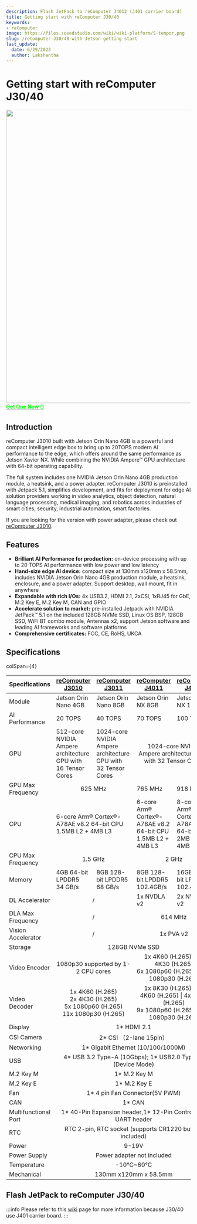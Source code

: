 ```yaml
---
description: Flash JetPack to reComputer J4012 (J401 carrier board)
title: Getting start with reComputer J30/40
keywords:
- reComputer
image: https://files.seeedstudio.com/wiki/wiki-platform/S-tempor.png
slug: /reComputer-J30/40-with-Jetson-getting-start
last_update:
  date: 6/29/2023
  author: Lakshantha
---
```


# Getting start with reComputer J30/40

<div align="center"><img width ="800" src="https://media-cdn.seeedstudio.com/media/catalog/product/cache/bb49d3ec4ee05b6f018e93f896b8a25d/1/-/1-110110146--recomputer-j3010-first.jpg"/></div>

<div class="get_one_now_container" style={{textAlign: 'center'}}>
<a class="get_one_now_item" href="https://www.seeedstudio.com/reComputer-J3010-w-o-power-adapter-p-5631.html">
            <strong><span><font color={'FFFFFF'} size={"4"}> Get One Now 🖱️</font></span></strong>
</a></div>

## Introduction
reComputer J3010 built with Jetson Orin Nano 4GB is a powerful and compact intelligent edge box to bring up to 20TOPS modern AI performance to the edge, which offers around the same performance as Jetson Xavier NX. While combining the NVIDIA Ampere™ GPU architecture with 64-bit operating capability.

The full system includes one NVIDIA Jetson Orin Nano 4GB production module, a heatsink, and a power adapter. reComputer J3010 is preinstalled with Jetpack 5.1, simplifies development, and fits for deployment for edge AI solution providers working in video analytics, object detection, natural language processing, medical imaging, and robotics across industries of smart cities, security, industrial automation, smart factories.

If you are looking for the version with power adapter, please check out [reComputer J3010](https://www.seeedstudio.com/reComputer-J3010-p-5589.html).

## Features

- **Brilliant AI Performance for production:** on-device processing with up to 20 TOPS AI performance with low power and low latency
- **Hand-size edge AI device:** compact size at 130mm x120mm x 58.5mm, includes NVIDIA Jetson Orin Nano 4GB production module, a heatsink, enclosure, and a power adapter. Support desktop, wall mount, fit in anywhere
- **Expandable with rich I/Os:** 4x USB3.2, HDMI 2.1, 2xCSI, 1xRJ45 for GbE, M.2 Key E, M.2 Key M, CAN and GPIO
- **Accelerate solution to market:** pre-installed Jetpack with NVIDIA JetPack™ 5.1 on the included 128GB NVMe SSD, Linux OS BSP, 128GB SSD, WiFi BT combo module, Antennas x2, support Jetson software and leading AI frameworks and software platforms
- **Comprehensive certificates:** FCC, CE, RoHS, UKCA

## Specifications

<table>
  <thead>
    <tr>
      <th>Specifications</th>
      <th><a href="https://www.seeedstudio.com/reComputer-J3010-w-o-power-adapter-p-5631.html?queryID=e8d0ae9b2e338e8a860f07dacef58f6e&objectID=5631&indexName=bazaar_retailer_products">reComputer J3010</a></th>
      <th><a href="https://www.seeedstudio.com/reComputer-J3011-p-5590.html">reComputer J3011</a></th>
      <th><a href="https://www.seeedstudio.com/reComputer-J4011-w-o-power-adapter-p-5629.html?queryID=5577f61da645361a7aad9179bc04efc2&objectID=5629&indexName=bazaar_retailer_products">reComputer J4011</a></th>
      <th><a href="https://www.seeedstudio.com/reComputer-J4012-w-o-power-adapter-p-5628.html?queryID=639ef60cde4a38ccc9ff2f82070d4854&objectID=5628&indexName=bazaar_retailer_products">reComputer J4012</a></th>
    </tr>
  </thead>
  <tbody>
    <tr>
      <td>Module</td>
      <td>Jetson Orin Nano 4GB</td>
      <td>Jetson Orin Nano 8GB</td>
      <td>Jetson Orin NX 8GB</td>
      <td>Jetson Orin NX 16GB</td>
    </tr>
    <tr>
      <td>AI Performance</td>
      <td>20 TOPS</td>
      <td>40 TOPS</td>
      <td>70 TOPS</td>
      <td>100 TOPS</td>
    </tr>
    <tr>
      <td>GPU</td>
      <td>512-core NVIDIA Ampere architecture GPU with 16 Tensor Cores</td>
      <td>1024-core NVIDIA Ampere architecture GPU with 32 Tensor Cores</td>
      <td colspan='2' align='center'>1024-core NVIDIA Ampere architecture GPU with 32 Tensor Cores</td>
    </tr>
    <tr>
      <td>GPU Max Frequency</td>
      <td colSpan='2' align='center'>625 MHz</td>
      <td>765 MHz</td>
      <td>918 MHz</td>
    </tr>
    <tr>
      <td>CPU</td>
      <td colSpan='2'>6-core Arm® Cortex®-A78AE v8.2 64-bit CPU<br />1.5MB L2 + 4MB L3</td>
      <td>6-core Arm® Cortex®-A78AE v8.2 64-bit CPU 1.5MB L2 + 4MB L3</td>
      <td>8-core Arm® Cortex®-A78AE v8.2 64-bit CPU 2MB L2 + 4MB L3</td>
    </tr>
    <tr>
      <td>CPU Max Frequency</td>
      <td colSpan='2' align='center'>1.5 GHz</td>
      <td colSpan='2' align='center'>2 GHz</td>
    </tr>
    <tr>
      <td>Memory</td>
      <td>4GB 64-bit LPDDR5<br />34 GB/s</td>
      <td>8GB 128-bit LPDDR5<br />68 GB/s</td>
      <td>8GB 128-bit LPDDR5 102.4GB/s</td>
      <td>16GB 128-bit LPDDR5 102.4GB/s</td>
    </tr>
    <tr>
      <td>DL Accelerator</td>
      <td colSpan='2' align='center'>/</td>
      <td>1x NVDLA v2</td>
      <td>2x NVDLA v2</td>
    </tr>
    <tr>
      <td>DLA Max Frequency</td>
      <td colSpan='2' align='center'>/</td>
      <td colSpan='2' align='center'>614 MHz</td>
    </tr>
    <tr>
      <td>Vision Accelerator</td>
      <td colSpan='2' align='center'>/</td>
      <td colSpan='2' align='center'>1x PVA v2</td>
    </tr>
    <tr>
      <td>Storage</td>
      <td colSpan='4' align='center'>128GB NVMe SSD</td>
    </tr>
    <tr>
      <td>Video Encoder</td>
      <td colSpan='2' align='center'>1080p30 supported by 1-2 CPU cores</td>
      <td colSpan='2' align='center'>1x 4K60 (H.265) | 3x 4K30 (H.265)<br />6x 1080p60 (H.265) | 12x 1080p30 (H.265)</td>
    </tr>
    <tr>
      <td>Video Decoder</td>
      <td colSpan='2' align='center'>1x 4K60 (H.265)<br />2x 4K30 (H.265)<br />5x 1080p60 (H.265)<br />11x 1080p30 (H.265)</td>
      <td colSpan='2' align='center'>1x 8K30 (H.265) | 2x 4K60 (H.265) | 4x 4K30 (H.265)<br />9x 1080p60 (H.265) | 18x 1080p30 (H.265)</td>
    </tr>
    <tr>
      <td>Display</td>
      <td colSpan='4' align='center'>1* HDMI 2.1</td>
    </tr>
    <tr>
      <td>CSI Camera</td>
      <td colSpan='4' align='center'>2* CSI （2-lane 15pin）</td>
    </tr>
    <tr>
      <td>Networking</td>
      <td colSpan='4' align='center'>1* Gigabit Ethernet (10/100/1000M)</td>
    </tr>
    <tr>
      <td>USB</td>
      <td colSpan='4' align='center'>4* USB 3.2 Type-A (10Gbps); 1* USB2.0 Type-C (Device Mode)</td>
    </tr>
    <tr>
      <td>M.2 Key M</td>
      <td colSpan='4' align='center'>1* M.2 Key M</td>
    </tr>
    <tr>
      <td>M.2 Key E</td>
      <td colSpan='4' align='center'>1* M.2 Key E</td>
    </tr>
    <tr>
      <td>Fan</td>
      <td colSpan='4' align='center'>1* 4 pin Fan Connector(5V PWM)</td>
    </tr>
    <tr>
      <td>CAN</td>
      <td colSpan='4' align='center'>1* CAN</td>
    </tr>
    <tr>
      <td>Multifunctional Port</td>
      <td colSpan='4' align='center'>1* 40-Pin Expansion header,1* 12-Pin Control and UART header</td>
    </tr>
    <tr>
  colSpan={4}    <td>RTC</td>
      <td colSpan='4' align='center'>RTC 2-pin, RTC socket (supports CR1220 but not included)</td>
    </tr>
    <tr>
      <td>Power</td>
      <td colSpan='4' align='center'>9-19V</td>
    </tr>
    <tr>
      <td>Power Supply</td>
      <td colSpan='4' align='center'>Power adapter not included</td>
    </tr>
    <tr>
      <td>Temperature</td>
      <td colSpan='4' align='center'>-10℃~60℃</td>
    </tr>
    <tr>
      <td>Mechanical</td>
      <td colSpan='4' align='center'>130mm x120mm x 58.5mm</td>
    </tr>
  </tbody>
</table>

## Flash JetPack to reComputer J30/40

:::info
Please refer to this [wiki](/reComputer_J4012_Flash_Jetpack) page for more information because J30/40 use J401 carrier board.
:::
